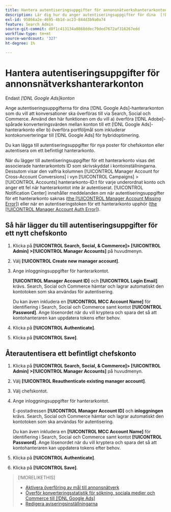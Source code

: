 ```yaml
---
title: Hantera autentiseringsuppgifter för annonsnätverkshanterarkonton
description: Lär dig hur du anger autentiseringsuppgifter för dina  [!DNL Google Ads] hanterarkonton.
exl-id: 95866a2e-4695-4b1d-ac23-844d3b9a0a74
feature: Search Admin
source-git-commit: d0f1c413134a0868ddec79ded7672af316267edd
workflow-type: tm+mt
source-wordcount: '327'
ht-degree: 1%

---
```


# Hantera autentiseringsuppgifter för annonsnätverkshanterarkonton

Endast *[!DNL Google Ads]konton*

Ange autentiseringsuppgifterna för dina [!DNL Google Ads]-hanterarkonton som du vill att konversationer ska överföras till via Search, Social och Commerce. Använd den här funktionen om du vill a) överföra [!DNL Adobe]-spårade konverteringsvärden mellan konton till ett [!DNL Google Ads]-hanterarkonto eller b) överföra portföljmål som inkluderar kontokonverteringar till [!DNL Google Ads] för hybridoptimering.

<!-- [Maybe later: and c) sync conversion value rules for accounts that use cross-account conversion tracking with Google Ads.] -->

Du kan lägga till autentiseringsuppgifter för nya poster för chefskonton eller autentisera om ett befintligt hanterarkonto.

När du lägger till autentiseringsuppgifter för ett hanterarkonto visas det associerade hanterarkontots ID som skrivskyddat i kontoinställningarna. Dessutom visar den valfria kolumnen [!UICONTROL Manager Account for Cross-Account Conversions] i vyn [!UICONTROL Campaigns] > [!UICONTROL Accounts] hanterarkonto-ID:t för varje underordnat konto och anger ett fel när hanterarkontot inte är autentiserat. [!UICONTROL Notification Center] innehåller meddelanden om när autentiseringsuppgifter för ett hanterarkonto saknas ([the [!UICONTROL Manager Account Missing Error]](/help/search-social-commerce/notifications/notification-about.md)) eller när en autentiseringstoken för ett hanterarkonto upphör ([the [!UICONTROL Manager Account Auth Error]](/help/search-social-commerce/notifications/notification-about.md)).

## Så här lägger du till autentiseringsuppgifter för ett nytt chefskonto

1. Klicka på **[!UICONTROL Search, Social, & Commerce]> [!UICONTROL Admin] >[!UICONTROL Manager Accounts]** på huvudmenyn.

1. Välj **[!UICONTROL Create new manager account]**.

1. Ange inloggningsuppgifter för hanterarkontot.

   **[!UICONTROL Manager Account ID]** och **[!UICONTROL Login Email]** krävs. Search, Social och Commerce hämtar och lagrar automatiskt den kontotoken som ska användas för autentisering.

   Du kan även inkludera en **[!UICONTROL MCC Account Name]** för identifiering i Search, Social och Commerce samt kontot **[!UICONTROL Password]**. Ange lösenordet när du vill kryptera och spara det så att kontohanteraren kan uppdatera tokens efter behov.

1. Klicka på **[!UICONTROL Authenticate]**.

1. Klicka på **[!UICONTROL Save]**.

## Återautentisera ett befintligt chefskonto

1. Klicka på **[!UICONTROL Search, Social, & Commerce]> [!UICONTROL Admin] >[!UICONTROL Manager Accounts]** på huvudmenyn.

1. Välj **[!UICONTROL Reauthenticate existing manager account]**.

1. Välj chefskontot.

1. Ange inloggningsuppgifter för hanterarkontot.

   E-postadressen **[!UICONTROL Manager Account ID]** och **inloggningen** krävs. Search, Social och Commerce hämtar och lagrar automatiskt den kontotoken som ska användas för autentisering.

   Du kan även inkludera en **[!UICONTROL MCC Account Name]** för identifiering i Search, Social och Commerce samt kontot **[!UICONTROL Password]**. Ange lösenordet när du vill kryptera och spara det så att kontohanteraren kan uppdatera tokens efter behov.

1. Klicka på **[!UICONTROL Authenticate]**.

1. Klicka på **[!UICONTROL Save]**.

>[!MORELIKETHIS]
>
>* [Aktivera överföring av mål till annonsnätverk](/help/search-social-commerce/tools/objective-upload-to-networks.md)
>* [Överför konverteringsstatistik för sökning, sociala medier och Commerce till  [!DNL Google Ads]](/help/search-social-commerce/tools/conversion-metrics-upload-to-google.md)
>* [Redigera aviseringsinställningarna](/help/search-social-commerce/notifications/notification-edit.md)
